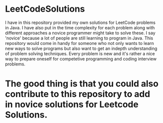 # LeetCodeSolutions
I have in this repository provided my own solutions for LeetCode problems in Java. I have also put in the time complexity for each problem
along with different approaches a novice programmer might take to solve these. I say 'novice' because a lot of people are 
still learning to program in Java. This repository would come in handy for someone who not only wants to learn new ways to solve programs
but also want to get an indepth understanding of problem solving techniques. Every problem is new and it's rather a nice way to prepare 
oneself for competetive programming and coding interview problems.

# The good thing is that you could also contribute to this repository to add in novice solutions for Leetcode Solutions. 
